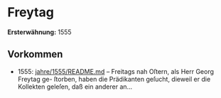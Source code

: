 # Freytag

**Ersterwähnung:** 1555

## Vorkommen
- 1555: [jahre/1555/README.md](../jahre/1555/README.md) – Freitags nah Oſtern, als Herr Georg Freytag ge-
ſtorben, haben die Prädikanten geſucht, dieweil er die
Kollekten geleſen, daß ein anderer an...
